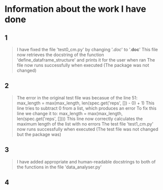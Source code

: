 # Information about the work I have done 

## 1
> I have fixed the file 'test0_cm.py' by changing '._doc_' to '.__doc__'
> This file now retrieves the docstring of the function 'define_dataframe_structure' and prints it for the user when ran
> The file now runs successfully when executed (The package was not changed)

## 2
> The error in the original test file was becasue of the line 51: max_length = max(max_length, len(spec.get('reps', []) - 0) + 1)
> This line tries to subtract 0 from a list, which produces an error 
> To fix this line we change it to: max_length = max(max_length, len(spec.get('reps', [])))
> This line now correctly calculates the maximum length of the list with no errors
> The test file 'test1_cm.py' now runs successfully when executed (The test file was not changed but the package was)

## 3
> I have added appropriate and human-readable docstrings to both of the functions in the file 'data_analyser.py'

## 4
> 


